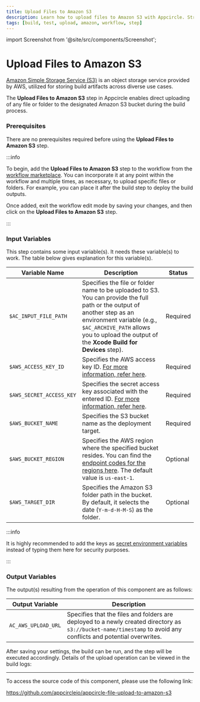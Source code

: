 ```yaml
---
title: Upload Files to Amazon S3
description: Learn how to upload files to Amazon S3 with Appcircle. Streamline your storage and backup processes for app development.
tags: [build, test, upload, amazon, workflow, step]
---
```


import Screenshot from '@site/src/components/Screenshot';

# Upload Files to Amazon S3

[Amazon Simple Storage Service (S3)](https://aws.amazon.com/s3/) is an object storage service provided by AWS, utilized for storing build artifacts across diverse use cases.

The **Upload Files to Amazon S3** step in Appcircle enables direct uploading of any file or folder to the designated Amazon S3 bucket during the build process.

### Prerequisites

There are no prerequisites required before using the **Upload Files to Amazon S3** step.

:::info

To begin, add the **Upload Files to Amazon S3** step to the workflow from the [workflow marketplace](/build/build-process-management/build-workflows#workflow-marketplace). You can incorporate it at any point within the workflow and multiple times, as necessary, to upload specific files or folders. For example, you can place it after the build step to deploy the build outputs.

<Screenshot url='https://cdn.appcircle.io/docs/assets/s3-workflow-ios.png' />

Once added, exit the workflow edit mode by saving your changes, and then click on the **Upload Files to Amazon S3** step.

:::

### Input Variables

This step contains some input variable(s). It needs these variable(s) to work. The table below gives explanation for this variable(s).

<Screenshot url='https://cdn.appcircle.io/docs/assets/s3-workflow-details.png' />

| Variable Name           | Description                                      | Status    |
|-------------------------|--------------------------------------------------|-----------|
| `$AC_INPUT_FILE_PATH`   | Specifies the file or folder name to be uploaded to S3. You can provide the full path or the output of another step as an environment variable (e.g., `$AC_ARCHIVE_PATH` allows you to upload the output of the **Xcode Build for Devices** step). | Required  |
| `$AWS_ACCESS_KEY_ID`    | Specifies the AWS access key ID. [For more information, refer here](https://docs.aws.amazon.com/general/latest/gr/aws-sec-cred-types.html#access-keys-and-secret-access-keys). | Required  |
| `$AWS_SECRET_ACCESS_KEY`| Specifies the secret access key associated with the entered ID. [For more information, refer here](https://docs.aws.amazon.com/general/latest/gr/aws-sec-cred-types.html#access-keys-and-secret-access-keys). | Required  |
| `$AWS_BUCKET_NAME`      | Specifies the S3 bucket name as the deployment target. | Required  |
| `$AWS_BUCKET_REGION`    | Specifies the AWS region where the specified bucket resides. You can find the [endpoint codes for the regions here](https://docs.aws.amazon.com/general/latest/gr/rande.html#regional-endpoints). The default value is `us-east-1`. | Optional  |
| `$AWS_TARGET_DIR`       | Specifies the Amazon S3 folder path in the bucket. By default, it selects the date (`Y-m-d-H-M-S`) as the folder. | Optional  |

:::info

It is highly recommended to add the keys as [secret environment variables](/build/build-environment-variables) instead of typing them here for security purposes.

:::

### Output Variables

The output(s) resulting from the operation of this component are as follows:

| Output Variable         | Description                                                    |
|-------------------------|----------------------------------------------------------------|
| `AC_AWS_UPLOAD_URL`    | Specifies that the files and folders are deployed to a newly created directory as `s3://bucket-name/timestamp` to avoid any conflicts and potential overwrites. |

After saving your settings, the build can be run, and the step will be executed accordingly. Details of the upload operation can be viewed in the build logs:

<Screenshot url='https://cdn.appcircle.io/docs/assets/s3-workflow-ios-upload.png' />

---

To access the source code of this component, please use the following link:

https://github.com/appcircleio/appcircle-file-upload-to-amazon-s3